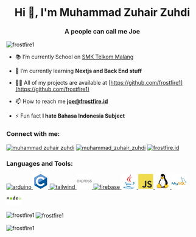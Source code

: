 <h1 align="center">Hi 👋, I'm Muhammad Zuhair Zuhdi</h1>
<h3 align="center">A people can call me Joe</h3>

<p align="left"> <img src="https://komarev.com/ghpvc/?username=frostfire1&label=Profile%20views&color=0e75b6&style=flat" alt="frostfire1" /> </p>

- 📚 I’m currently School on [SMK Telkom Malang](https://www.smktelkom-mlg.sch.id/)

- 🌱 I’m currently learning **Nextjs and Back End stuff**

- 👨‍💻 All of my projects are available at [https://github.com/frostfire1](https://github.com/frostfire1)

- 📫 How to reach me **joe@frostfire.id**

- ⚡ Fun fact **I hate Bahasa Indonesia Subject**

<h3 align="left">Connect with me:</h3>
<p align="left">
<a href="https://linkedin.com/in/muhammad zuhair zuhdi" target="blank"><img align="center" src="https://raw.githubusercontent.com/rahuldkjain/github-profile-readme-generator/master/src/images/icons/Social/linked-in-alt.svg" alt="muhammad zuhair zuhdi" height="30" width="40" /></a>
<a href="https://instagram.com/muhammad_zuhair_zuhdi" target="blank"><img align="center" src="https://raw.githubusercontent.com/rahuldkjain/github-profile-readme-generator/master/src/images/icons/Social/instagram.svg" alt="muhammad_zuhair_zuhdi" height="30" width="40" /></a>
<a href="https://discord.gg/frostfire.id" target="blank"><img align="center" src="https://raw.githubusercontent.com/rahuldkjain/github-profile-readme-generator/master/src/images/icons/Social/discord.svg" alt="frostfire.id" height="30" width="40" /></a>
</p>

<h3 align="left">Languages and Tools:</h3>
<p align="left"> <a href="https://www.arduino.cc/" target="_blank" rel="noreferrer"> <img src="https://cdn.worldvectorlogo.com/logos/arduino-1.svg" alt="arduino" width="40" height="40"/> </a> <a href="https://www.cprogramming.com/" target="_blank" rel="noreferrer"> <img src="https://raw.githubusercontent.com/devicons/devicon/master/icons/c/c-original.svg" alt="c" width="40" height="40"/> </a> <a href="https://tailwindcss.com/" target="_blank" rel="noreferrer"> <img src="https://www.vectorlogo.zone/logos/tailwindcss/tailwindcss-icon.svg" alt="tailwind" width="40" height="40"/> </a> <a href="https://expressjs.com" target="_blank" rel="noreferrer"> <img src="https://raw.githubusercontent.com/devicons/devicon/master/icons/express/express-original-wordmark.svg" alt="express" width="40" height="40"/> </a> <a href="https://firebase.google.com/" target="_blank" rel="noreferrer"> <img src="https://www.vectorlogo.zone/logos/firebase/firebase-icon.svg" alt="firebase" width="40" height="40"/> </a> <a href="https://www.java.com" target="_blank" rel="noreferrer"> <img src="https://raw.githubusercontent.com/devicons/devicon/master/icons/java/java-original.svg" alt="java" width="40" height="40"/> </a> <a href="https://developer.mozilla.org/en-US/docs/Web/JavaScript" target="_blank" rel="noreferrer"> <img src="https://raw.githubusercontent.com/devicons/devicon/master/icons/javascript/javascript-original.svg" alt="javascript" width="40" height="40"/> </a> <a href="https://www.linux.org/" target="_blank" rel="noreferrer"> <img src="https://raw.githubusercontent.com/devicons/devicon/master/icons/linux/linux-original.svg" alt="linux" width="40" height="40"/> </a> <a href="https://www.mysql.com/" target="_blank" rel="noreferrer"> <img src="https://raw.githubusercontent.com/devicons/devicon/master/icons/mysql/mysql-original-wordmark.svg" alt="mysql" width="40" height="40"/> </a> <a href="https://nodejs.org" target="_blank" rel="noreferrer"> <img src="https://raw.githubusercontent.com/devicons/devicon/master/icons/nodejs/nodejs-original-wordmark.svg" alt="nodejs" width="40" height="40"/> </a> </p>

<p><img align="left" src="https://github-readme-stats.vercel.app/api/top-langs?username=frostfire1&show_icons=true&theme=onedark&locale=id&layout=compact" alt="frostfire1" /></p>

<p>&nbsp;<img align="center" src="https://github-readme-stats.vercel.app/api?username=frostfire1&show_icons=true&theme=onedark&locale=id" alt="frostfire1" /></p>

<p><img align="center" src="https://github-readme-streak-stats.herokuapp.com/?user=frostfire1&theme=dark" alt="frostfire1" /></p>

